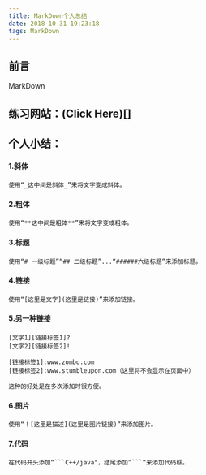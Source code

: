 ```yaml
---
title: MarkDown个人总结
date: 2018-10-31 19:23:18
tags: MarkDown
---
```

## 前言
MarkDown 

## 练习网站：(Click Here)[]

## 个人小结：
#### 1.斜体
    使用“_这中间是斜体_”来将文字变成斜体。
#### 2.粗体
    使用“**这中间是粗体**”来将文字变成粗体。
#### 3.标题
    使用“# 一级标题”“## 二级标题”...“######六级标题”来添加标题。
#### 4.链接
    使用“[这里是文字](这里是链接)”来添加链接。
#### 5.另一种链接
    [文字1][链接标签1]?
    [文字2][链接标签2]!

    [链接标签1]:www.zombo.com
    [链接标签2]:www.stumbleupon.com（这里将不会显示在页面中）
    
    这种的好处是在多次添加时很方便。
#### 6.图片
    使用“！[这里是描述](这里是图片链接)”来添加图片。
#### 7.代码
    在代码开头添加“```C++/java"，结尾添加”```“来添加代码框。